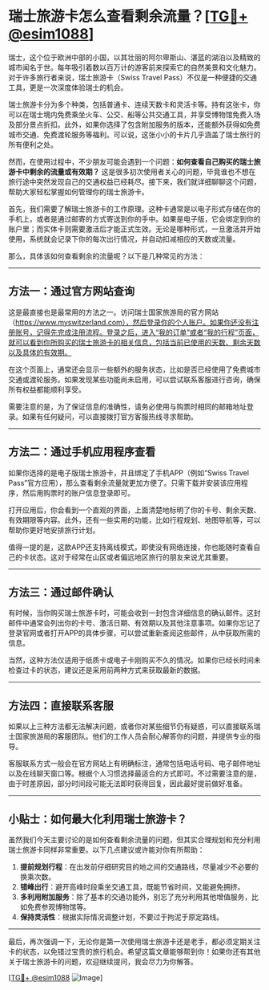 # 瑞士旅游卡怎么查看剩余流量？[[TG💪+ @esim1088](https://t.me/s/esim1088)]

瑞士，这个位于欧洲中部的小国，以其壮丽的阿尔卑斯山、湛蓝的湖泊以及精致的城市闻名于世。每年吸引着数以百万计的游客前来探索它的自然美景和文化魅力。对于许多旅行者来说，瑞士旅游卡（Swiss Travel Pass）不仅是一种便捷的交通工具，更是一次深度体验瑞士的机会。

瑞士旅游卡分为多个种类，包括普通卡、连续天数卡和灵活卡等。持有这张卡，你可以在瑞士境内免费乘坐火车、公交、船等公共交通工具，并享受博物馆免费入场及部分景点折扣。此外，如果你选择了包含附加服务的版本，还能额外获得如免费城市交通、免费渡轮服务等福利。可以说，这张小小的卡片几乎涵盖了瑞士旅行的所有便利之处。

然而，在使用过程中，不少朋友可能会遇到一个问题：**如何查看自己购买的瑞士旅游卡中剩余的流量或有效期？** 这是很多初次使用者关心的问题，毕竟谁也不想在旅行途中突然发现自己的交通权益已经耗尽。接下来，我们就详细聊聊这个问题，帮助大家轻松掌握如何管理你的瑞士旅游卡。

首先，我们需要了解瑞士旅游卡的工作原理。这种卡通常是以电子形式存储在你的手机上，或者是通过邮寄的方式寄送到你的手中。如果是电子版，它会绑定到你的账户里；而实体卡则需要激活后才能正式生效。无论是哪种形式，一旦激活并开始使用，系统就会记录下你的每次出行情况，并自动扣减相应的天数或流量。

那么，具体该如何查看剩余的流量呢？以下是几种常见的方法：

---

## 方法一：通过官方网站查询

这是最直接也是最常用的方法之一。访问瑞士国家旅游局的官方网站（https://www.myswitzerland.com），然后登录你的个人账户。如果你还没有注册账号，记得先完成注册流程。登录之后，进入“我的订单”或者“我的行程”页面，就可以看到你所购买的瑞士旅游卡的相关信息，包括当前已使用的天数、剩余天数以及具体的有效期。

在这个页面上，通常还会显示一些额外的服务状态，比如是否已经使用了免费城市交通或渡轮服务。如果发现某些功能尚未启用，可以尝试联系客服进行咨询，确保所有权益都能顺利享受。

需要注意的是，为了保证信息的准确性，请务必使用与购票时相同的邮箱地址登录。如果有任何疑问，可以直接拨打官方客服热线寻求帮助。

---

## 方法二：通过手机应用程序查看

如果你选择的是电子版瑞士旅游卡，并且绑定了手机APP（例如“Swiss Travel Pass”官方应用），那么查看剩余流量就更加方便了。只需下载并安装该应用程序，然后用购票时的账户信息登录即可。

打开应用后，你会看到一个直观的界面，上面清楚地标明了你的卡号、剩余天数、有效期限等内容。此外，还有一些实用的功能，比如行程规划、地图导航等，可以帮助你更好地安排旅行计划。

值得一提的是，这款APP还支持离线模式，即使没有网络连接，你也能随时查看自己的卡状态。这对于经常在山区或者偏远地区旅行的朋友来说尤其重要。

---

## 方法三：通过邮件确认

有时候，当你购买瑞士旅游卡时，可能会收到一封包含详细信息的确认邮件。这封邮件中通常会列出你的卡号、激活日期、有效期以及其他注意事项。如果你忘记了登录官网或者打开APP的具体步骤，可以尝试重新查阅这些邮件，从中获取所需的信息。

当然，这种方法仅适用于纸质卡或电子卡刚购买不久的情况。如果你已经长时间未检查过卡的状态，建议还是采用前两种方式来获取最新的数据。

---

## 方法四：直接联系客服

如果以上三种方法都无法解决问题，或者你对某些细节仍有疑惑，可以直接联系瑞士国家旅游局的客服团队。他们的工作人员会耐心解答你的问题，并提供专业的指导。

客服联系方式一般会在官方网站上有明确标注，通常包括电话号码、电子邮件地址以及在线聊天窗口等。根据个人习惯选择最适合的方式即可。不过需要注意的是，由于时差原因，部分时间段可能无法即时获得回复，因此最好提前做好准备。

---

## 小贴士：如何最大化利用瑞士旅游卡？

虽然我们今天主要讨论的是如何查看剩余流量的问题，但其实合理规划和充分利用瑞士旅游卡同样非常重要。以下几点建议或许能对你有所帮助：

1. **提前规划行程**：在出发前仔细研究目的地之间的交通路线，尽量减少不必要的换乘次数。
2. **错峰出行**：避开高峰时段乘坐交通工具，既能节省时间，又能避免拥挤。
3. **多利用附加服务**：除了基本的交通功能外，别忘了充分利用其他增值服务，比如免费参观博物馆等。
4. **保持灵活性**：根据实际情况调整计划，不要过于拘泥于原定路线。

---

最后，再次强调一下，无论你是第一次使用瑞士旅游卡还是老手，都必须定期关注卡的状态，以免错过宝贵的旅行机会。希望这篇文章能够帮到你！如果你还有其他关于瑞士旅游卡的问题，欢迎继续提问，我会尽力为你解答。

[[TG💪+ @esim1088](https://t.me/s/esim1088) ![Image](https://i.postimg.cc/4NQfJmqS/Snipaste-2025-05-13-00-14-12.png)]